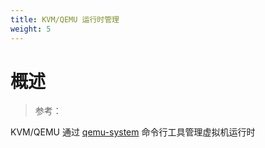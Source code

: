 ```yaml
---
title: KVM/QEMU 运行时管理
weight: 5
---
```


# 概述

> 参考：

KVM/QEMU 通过 [qemu-system](/docs/10.云原生/1.2.实现虚拟化的工具/KVM_QEMU/KVM_QEMU%20命令行工具/qemu-system.md) 命令行工具管理虚拟机运行时
